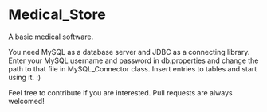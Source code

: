 # Medical_Store
A basic medical software.

You need MySQL as a database server and JDBC as a connecting library. Enter your MySQL username and password in db.properties and change the path to that file in MySQL_Connector class. Insert entries to tables and start using it. :)

Feel free to contribute if you are interested. Pull requests are always welcomed!
